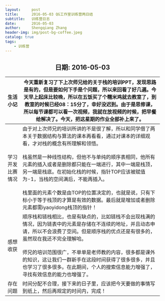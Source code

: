 ```yaml
---
layout:     post
title:      2016-05-03 QG工作室训练营两日结
subtitle:   训练营日志
date:       2016-05-03
author:     Shengqiang Zhang
header-img: img/post-bg-coffee.jpeg
catalog: true
tags:
    - 训练营
---
```




<center><h2>日期: 2016-05-03</h2></center>



| 生活小记         | 今天重新复习了下上次师兄给的关于栈的培训PPT，发现思路是有的，但是要如何下手是个问题，所以来回看了好几遍。今天早上起床比较晚，所以在五饭买了个糯米鸡就去教室了，到教室的时候已经08：15分了，幸好没迟到。由于是思修课，所以每节课都可以看一次视频，我就在放视频的时候，把早餐给解决了。今天，把这星期的作业全部补上来了。 |
| :--------------- | ------------------------------------------------------------ |
| 学习开发比赛情况 | 由于对上次师兄的培训所讲的不是很了解，所以和同学借了两本关于数据结构与算法的课本再看看，通过对课本的详细观看，才对栈的概念有所理解和领悟。<br/><br/>栈虽然是一种线性结构，但他不与单纯的顺序表相同，他所有元素的插入或者是删除都只能在一端进行，其中一端是栈顶，另一端是栈底。在初始化栈的时候，指针TOP应该被赋值为-1，当栈的空间满后，不能再插入。<br/><br/>栈里面的元素个数是由TOP的位置决定的，也就是说，只有下标小于等于栈顶的才算是有效的数据。最后就是增加或者删除元素都需iyaoyidong栈顶的指针！ |
| 感想收获         | 顺序栈和链栈相比，也是有缺点的，比如链栈不会出现栈满的情况，因为链表中的元素是存储在不连续的地址，并且动态申请，所以不会浪费了空间。但是顺序栈的优点还是有很多的，虽然现在我还不完全理解哈。<br/><br/>师兄的培训范围很广，不单单是老师教的内容，很多都是课外的知识，这让我们一群新手在这段时间获得了很多很多，并且也学习了很多很多。在此期间，个人的搜索信息能力增强了，寻找有效信息的能力也增强了。 |
| 存在问题         | 时间分配不合理，接下来的日子里，应该把今天要做的事情写到纸上，然后再规定的时间内，完成！ |

